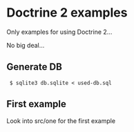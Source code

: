 # Doctrine 2 examples

Only examples for using Doctrine 2...

No big deal...

## Generate DB

```
 $ sqlite3 db.sqlite < used-db.sql
```

## First example 

Look into src/one for the first example